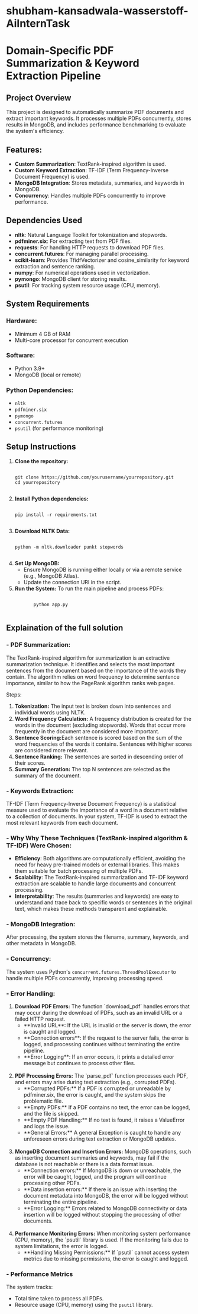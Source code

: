 # shubham-kansadwala-wasserstoff-AiInternTask

# Domain-Specific PDF Summarization & Keyword Extraction Pipeline

## Project Overview
This project is designed to automatically summarize PDF documents and extract important keywords. It processes multiple PDFs concurrently, stores results in MongoDB, and includes performance benchmarking to evaluate the system's efficiency.

## Features:
- **Custom Summarization**: TextRank-inspired algorithm is used.
- **Custom Keyword Extraction**: TF-IDF (Term Frequency-Inverse Document Frequency) is used.
- **MongoDB Integration**: Stores metadata, summaries, and keywords in MongoDB.
- **Concurrency**: Handles multiple PDFs concurrently to improve performance.

## Dependencies Used

- **nltk**: Natural Language Toolkit for tokenization and stopwords.
- **pdfminer.six**: For extracting text from PDF files.
- **requests**: For handling HTTP requests to download PDF files.
- **concurrent.futures**: For managing parallel processing.
- **scikit-learn**: Provides TfidfVectorizer and cosine_similarity for keyword extraction and sentence ranking.
- **numpy**: For numerical operations used in vectorization.
- **pymongo**: MongoDB client for storing results.
- **psutil**: For tracking system resource usage (CPU, memory).

## System Requirements

### Hardware:
- Minimum 4 GB of RAM
- Multi-core processor for concurrent execution

### Software:
- Python 3.9+
- MongoDB (local or remote)

### Python Dependencies:
- `nltk`
- `pdfminer.six`
- `pymongo`
- `concurrent.futures`
- `psutil` (for performance monitoring)

## Setup Instructions

<ol>
    <li><strong>Clone the repository:</strong>
        <pre><code class="bash">
git clone https://github.com/yourusername/yourrepository.git
cd yourrepository 
        </code></pre>
    </li>

<li><strong>Install Python dependencies:</strong>
        <pre><code class="bash">
pip install -r requirements.txt
        </code></pre>
    </li>

<li><strong>Download NLTK Data:</strong>
        <pre><code class="bash">
python -m nltk.downloader punkt stopwords
        </code></pre>
    </li>

<li><strong>Set Up MongoDB:</strong>
       <ul>
  <li>Ensure MongoDB is running either locally or via a remote service (e.g., MongoDB Atlas).</li>
  <li>Update the connection URI in the script.</li>
       </ul>
</li>

<li><strong>Run the System:</strong>
    To run the main pipeline and process PDFs:
<pre><code class="bash">
       python app.py        
       </code></pre>
</li>

</ol>

## Explaination of the full solution

### - PDF Summarization:

The TextRank-inspired algorithm for summarization is an extractive summarization technique. It identifies and selects the most important sentences from the document based on the importance of the words they contain. The algorithm relies on word frequency to determine sentence importance, similar to how the PageRank algorithm ranks web pages.

Steps:
<ol>
<li><strong>Tokenization:</strong> The input text is broken down into sentences and individual words using NLTK.</li>
<li><strong>Word Frequency Calculation:</strong> A frequency distribution is created for the words in the document (excluding stopwords).
Words that occur more frequently in the document are considered more important.</li>
<li><strong>Sentence Scoring:</strong>Each sentence is scored based on the sum of the word frequencies of the words it contains. Sentences with higher scores are considered more relevant.</li>
<li><strong>Sentence Ranking:</strong> The sentences are sorted in descending order of their scores.</li>
<li><strong>Summary Generation:</strong> The top N sentences are selected as the summary of the document.</li>
</ol>

### - Keywords Extraction:

TF-IDF (Term Frequency-Inverse Document Frequency) is a statistical measure used to evaluate the importance of a word in a document relative to a collection of documents. In your system, TF-IDF is used to extract the most relevant keywords from each document.

### - Why Why These Techniques (TextRank-inspired algorithm & TF-IDF) Were Chosen:

- **Efficiency**: Both algorithms are computationally efficient, avoiding the need for heavy pre-trained models or external libraries. This makes them suitable for batch processing of multiple PDFs.
- **Scalability**: The TextRank-inspired summarization and TF-IDF keyword extraction are scalable to handle large documents and concurrent processing.
- **Interpretability**: The results (summaries and keywords) are easy to understand and trace back to specific words or sentences in the original text, which makes these methods transparent and explainable.


### - MongoDB Integration:
After processing, the system stores the filename, summary, keywords, and other metadata in MongoDB.

### - Concurrency:
The system uses Python's `concurrent.futures.ThreadPoolExecutor` to handle multiple PDFs concurrently, improving processing speed.

### - Error Handling:

<ol>
<li><strong>Download PDF Errors:</strong> The function `download_pdf` handles errors that may occur during the download of PDFs, such as an invalid URL or a failed HTTP request.
    <ul>
<li>**Invalid URL**: If the URL is invalid or the server is down, the error is caught and logged.</li>
<li>**Connection errors**: If the request to the server fails, the error is logged, and processing continues without terminating the entire pipeline.</li>
<li>**Error Logging**: If an error occurs, it prints a detailed error message but continues to process other files.</li>
    </ul>
</li>

<br>

<li><strong>PDF Processing Errors:</strong> The `parse_pdf` function processes each PDF, and errors may arise during text extraction (e.g., corrupted PDFs).

<ul>
<li>**Corrupted PDFs:** If a PDF is corrupted or unreadable by pdfminer.six, the error is caught, and the system skips the problematic file.</li>
<li>**Empty PDFs:** If a PDF contains no text, the error can be logged, and the file is skipped.</li>
<li>**Empty PDF Handling:** If no text is found, it raises a ValueError and logs the issue.</li>
<li>**General Errors:** A general Exception is caught to handle any unforeseen errors during text extraction or MongoDB updates.</li>
</ul>

</li>

<br>

<li><strong>MongoDB Connection and Insertion Errors:</strong> MongoDB operations, such as inserting document summaries and keywords, may fail if the database is not reachable or there is a data format issue.

<ul>
<li>**Connection errors:** If MongoDB is down or unreachable, the error will be caught, logged, and the program will continue processing other PDFs.</li>
<li>**Data insertion errors:** If there is an issue with inserting the document metadata into MongoDB, the error will be logged without terminating the entire pipeline.</li>
<li>**Error Logging:** Errors related to MongoDB connectivity or data insertion will be logged without stopping the processing of other documents.</li>
</ul>

</li>

<br>

<li><strong>Performance Monitoring Errors:</strong> When monitoring system performance (CPU, memory), the `psutil` library is used. If the monitoring fails due to system limitations, the error is logged.

<ul>
<li>**Handling Missing Permissions:** If `psutil` cannot access system metrics due to missing permissions, the error is caught and logged.</li>
</ul>
 
</li>


</ol>


### - Performance Metrics
The system tracks:

- Total time taken to process all PDFs.
- Resource usage (CPU, memory) using the `psutil` library.




